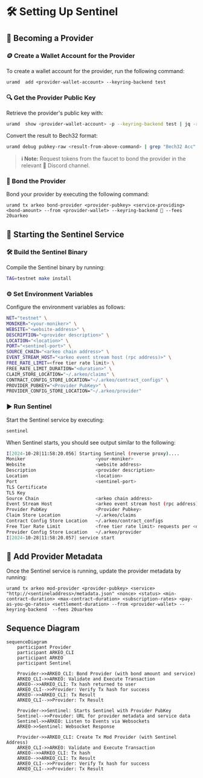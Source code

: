 # 🛠️ Setting Up Sentinel

## 🌟 Becoming a Provider

### 🪙 Create a Wallet Account for the Provider

To create a wallet account for the provider, run the following command:

```shell
uramd  add <provider-wallet-account> --keyring-backend test
```

### 🔍 Get the Provider Public Key

Retrieve the provider's public key with:

```bash
uramd  show <provider-wallet-account> -p --keyring-backend test | jq -r .key
```

Convert the result to Bech32 format:

```bash
uramd debug pubkey-raw <result-from-above-command> | grep "Bech32 Acc" | awk '{ print $NF }'
```

> **ℹ️ Note:** Request tokens from the faucet to bond the provider in the relevant 💬 Discord channel.

### 🤝 Bond the Provider

Bond your provider by executing the following command:

```shell
uramd tx arkeo bond-provider <provider-pubkey> <service-providing> <bond-amount> --from <provider-wallet> --keyring-backend 🧪 --fees 20uarkeo
```

## 🚀 Starting the Sentinel Service

### 🛠️ Build the Sentinel Binary

Compile the Sentinel binary by running:

```bash
TAG=testnet make install
```

### ⚙️ Set Environment Variables

Configure the environment variables as follows:

```bash
NET="testnet" \
MONIKER="<your-moniker>" \
WEBSITE="<website-address>" \
DESCRIPTION="<provider description>" \
LOCATION="<location>" \
PORT="<sentinel-port>" \
SOURCE_CHAIN="<arkeo chain address>" \
EVENT_STREAM_HOST="<arkeo event stream host (rpc address)>" \
FREE_RATE_LIMIT=<free tier rate limit> \
FREE_RATE_LIMIT_DURATION="<duration>" \
CLAIM_STORE_LOCATION="~/.arkeo/claims" \
CONTRACT_CONFIG_STORE_LOCATION="~/.arkeo/contract_configs" \
PROVIDER_PUBKEY="<Provider PubKey>" \
PROVIDER_CONFIG_STORE_LOCATION="~/.arkeo/provider"
```

### ▶️ Run Sentinel

Start the Sentinel service by executing:

```bash
sentinel
```

When Sentinel starts, you should see output similar to the following:

```bash
I[2024-10-28|11:58:20.056] Starting Sentinel (reverse proxy)....        
Moniker                          <your-moniker>
Website                          <website address>
Description                      <provider description>
Location                         <location>
Port                             <sentinel-port>
TLS Certificate                  
TLS Key                          
Source Chain                     <arkeo chain address>
Event Stream Host                <arkeo event stream host (rpc address)>
Provider PubKey                  <Provider Pubkey>
Claim Store Location             ~/.arkeo/claims
Contract Config Store Location   ~/.arkeo/contract_configs
Free Tier Rate Limit             <free tier rate limit> requests per <duration>
Provider Config Store Location   ~/.arkeo/provider
I[2024-10-28|11:58:20.057] service start                                msg="Starting WSEvents service" impl=WSEvents
```

## 📝 Add Provider Metadata

Once the Sentinel service is running, update the provider metadata by running:

```shell
uramd tx arkeo mod-provider <provider-pubkey> <service> "http://<sentineladdress>/metadata.json" <nonce> <status> <min-contract-duration> <max-contract-duration> <subscription-rates> <pay-as-you-go-rates> <settlement-duration> --from <provider-wallet> --keyring-backend  --fees 20uarkeo
```

## Sequence Diagram

```mermaid
sequenceDiagram
    participant Provider
    participant ARKEO_CLI
    participant ARKEO
    participant Sentinel

    Provider->>ARKEO_CLI: Bond Provider (with bond amount and service)
    ARKEO_CLI->>ARKEO: Validate and Execute Transaction
    ARKEO-->>ARKEO_CLI: Tx hash returned to user
    ARKEO_CLI-->>Provider: Verify Tx hash for success
    ARKEO-->>ARKEO_CLI: Tx Result
    ARKEO_CLI-->>Provider: Tx Result

    Provider->>Sentinel: Starts Sentinel with Provider PubKey
    Sentinel-->>Provider: URL for provider metadata and service data
    Sentinel->>ARKEO: Listen to Events via Websockets
    ARKEO->>Sentinel: Websocket Response

    Provider->>ARKEO_CLI: Create Tx Mod Provider (with Sentinel Address)
    ARKEO_CLI->>ARKEO: Validate and Execute Transaction
    ARKEO-->>ARKEO_CLI: Tx hash
    ARKEO-->>ARKEO_CLI: Tx Result
    ARKEO_CLI-->>Provider: Verify Tx hash for success
    ARKEO_CLI-->>Provider: Tx Result

```
